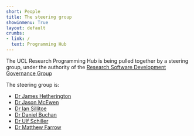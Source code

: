 ```yaml
---
short: People 
title: The steering group 
showinmenu: True
layout: default
crumbs:
- link: /
  text: Programming Hub
---
```


The UCL Research Programming Hub is being pulled together by a steering group,
under the authority of the 
[Research Software Development Governance Group](http://www.ucl.ac.uk/isd/about/governance/research-it/research-software-group)

The steering group is:

* [Dr James Hetherington](https://www.ucl.ac.uk/research-it-services/our-people/james)
* [Dr Jason McEwen](http://www.jasonmcewen.org)
* [Dr Ian Sillitoe](http://www.biochem.ucl.ac.uk/~sillitoe/)
* [Dr Daniel Buchan](http://www.cs.ucl.ac.uk/people_new/D.Buchan.html/)
* [Dr Ulf Schiller](http://www.lattice-boltzmann.de)
* [Dr Matthew Farrow](http://www.ucl.ac.uk/klmc/People/Farrow.html)
